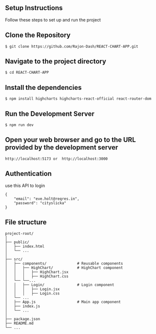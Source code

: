 ## Setup Instructions
Follow these steps to set up and run the project

## Clone the Repository
```$ git clone https://github.com/Rajon-Dash/REACT-CHART-APP.git```

## Navigate to the project directory
```$ cd REACT-CHART-APP```

## Install the dependencies
```$ npm install highcharts highcharts-react-official react-router-dom```

## Run the Development Server
```$ npm run dev```
## Open your web browser and go to the URL provided by the development server
```http://localhost:5173 or  http://localhost:3000```


## Authentication
use this  API to login 

```POST https://reqres.in/api/login
{
    "email": "eve.holt@reqres.in",
    "password": "cityslicka"
}
```

## File structure

```
project-root/
│
├── public/
│   ├── index.html
│   └── ...
│
├── src/
│   ├── components/              # Reusable components
│   │   ├── HighChart/           # HighChart component
│   │   │   ├── HighChart.jsx
│   │   │   ├── HighChart.css
│   └── └──...
│   │   ├── Login/               # Login component
│   │   │   ├── Login.jsx
│   │   │   ├── Login.css
│   └── ...
│   ├── App.js                   # Main app component
│   ├── index.js                 
│   └── ...
│
├── package.json
├── README.md
└── ...
```

